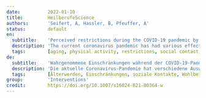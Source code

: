 ```yaml
---
date:          2022-01-10
title:         HeilberufeScience
authors:       'Seifert, A, Hassler, B, Pfeuffer, A'
status:        default
en:
  subtitle:    'Perceived restrictions during the COVID-19 pandemic by older persons in Switzerland'
  description: 'The current coronavirus pandemic has had various effects on older people’s everyday lives. Within the framework of pandemic-related protective measures, people over 65 years of age in particular were asked to stay away from public places and avoid direct physical contact. This paper examines how the pandemic affected the feelings of people over 50 years of age with regard to the limited daily supply of everyday things, outdoor physical activity and social contact. In May and June 2020, telephone interviews were conducted with 1011 people aged 50 years and over living in Switzerland. The average respondent age was 65 years and 53% of the respondents were women. The results show that the respondents hardly felt any negative changes in their supply of everyday things or outdoor activity; however, 43% of those surveyed stated that during the pandemic, with its associated protective measures, they more often felt that they were unable to spend enough time with people they cared about. The multivariate results show that education played a role in the respondents’ evaluation of everyday life considered in the interviews. This study identifies older people’s feelings about possible everyday restrictions and should stimulate discussion in practical gerontological work to better consider older people’s subjective perceptions.'
  tags:        [aging, physical activity, restrictions, social contact, well-being]
de:
  subtitle:    'Wahrgenommene Einschränkungen während der COVID-19-Pandemie bei älteren Personen in der Schweiz'
  description: 'Die aktuelle Coronavirus-Pandemie hat verschiedene Auswirkungen auf den Alltag älterer Menschen. Im Rahmen der pandemiebedingten Schutzmaßnahmen wurden vor allem Menschen über 65 Jahren aufgefordert, sich von öffentlichen Plätzen fernzuhalten und direkten Körperkontakt zu vermeiden. In diesem Beitrag wird untersucht, wie sich die Pandemie auf das Empfinden der über 50-Jährigen in Bezug auf die eingeschränkte Versorgung mit alltäglichen Dingen, körperliche Aktivität im Freien und soziale Kontakte auswirkte. Im Mai und Juni 2020 wurden 1011 in der Schweiz lebende Personen im Alter von 50 Jahren und älter telefonisch befragt. Das Durchschnittsalter der Befragten lag bei 65 Jahren und 53 % der Befragten waren Frauen. Die Ergebnisse zeigen, dass die Befragten kaum negative Veränderungen in der Versorgung mit alltäglichen Dingen oder Aktivitäten im Freien verspürten. 43 % der Befragten gaben jedoch an, dass sie während der Pandemie und den damit verbundenen Schutzmassnahmen häufiger das Gefühl hatten, nicht genügend Zeit mit Menschen verbringen zu können, die ihnen wichtig sind. Die multivariaten Ergebnisse zeigen, dass die Bildung eine Rolle bei der Bewertung des Alltags durch die Befragten spielte. Die Studie zeigt auf, wie ältere Menschen mögliche Einschränkungen im Alltag empfinden und sollte die Diskussion in der praktischen gerontologischen Arbeit anregen, die subjektiven Wahrnehmungen älterer Menschen besser zu berücksichtigen.' 
  tags:        [Älterwerden, Einschränkungen, soziale Kontakte, Wohlbefinden, Körperliche Aktivität]
group:         'Interventions'
credit:        https://doi.org/10.1007/s16024-021-00364-w
---
```

